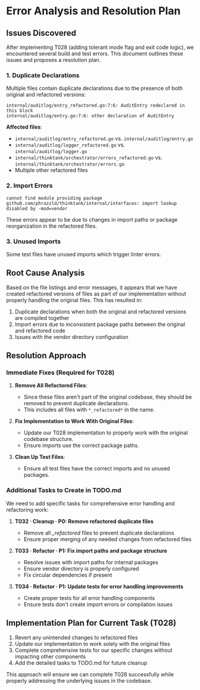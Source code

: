 # Error Analysis and Resolution Plan

## Issues Discovered

After implementing T028 (adding tolerant mode flag and exit code logic), we encountered several build and test errors. This document outlines these issues and proposes a resolution plan.

### 1. Duplicate Declarations

Multiple files contain duplicate declarations due to the presence of both original and refactored versions:

```
internal/auditlog/entry_refactored.go:7:6: AuditEntry redeclared in this block
internal/auditlog/entry.go:7:6: other declaration of AuditEntry
```

**Affected files**:
- `internal/auditlog/entry_refactored.go` vs. `internal/auditlog/entry.go`
- `internal/auditlog/logger_refactored.go` vs. `internal/auditlog/logger.go`
- `internal/thinktank/orchestrator/errors_refactored.go` vs. `internal/thinktank/orchestrator/errors.go`
- Multiple other refactored files

### 2. Import Errors

```
cannot find module providing package github.com/phrazzld/thinktank/internal/interfaces: import lookup disabled by -mod=vendor
```

These errors appear to be due to changes in import paths or package reorganization in the refactored files.

### 3. Unused Imports

Some test files have unused imports which trigger linter errors.

## Root Cause Analysis

Based on the file listings and error messages, it appears that we have created refactored versions of files as part of our implementation without properly handling the original files. This has resulted in:

1. Duplicate declarations when both the original and refactored versions are compiled together
2. Import errors due to inconsistent package paths between the original and refactored code
3. Issues with the vendor directory configuration

## Resolution Approach

### Immediate Fixes (Required for T028)

1. **Remove All Refactored Files**:
   - Since these files aren't part of the original codebase, they should be removed to prevent duplicate declarations.
   - This includes all files with `*_refactored*` in the name.

2. **Fix Implementation to Work With Original Files**:
   - Update our T028 implementation to properly work with the original codebase structure.
   - Ensure imports use the correct package paths.

3. **Clean Up Test Files**:
   - Ensure all test files have the correct imports and no unused packages.

### Additional Tasks to Create in TODO.md

We need to add specific tasks for comprehensive error handling and refactoring work:

1. **T032 · Cleanup · P0: Remove refactored duplicate files**
   - Remove all *_refactored* files to prevent duplicate declarations
   - Ensure proper merging of any needed changes from refactored files

2. **T033 · Refactor · P1: Fix import paths and package structure**
   - Resolve issues with import paths for internal packages
   - Ensure vendor directory is properly configured
   - Fix circular dependencies if present

3. **T034 · Refactor · P1: Update tests for error handling improvements**
   - Create proper tests for all error handling components
   - Ensure tests don't create import errors or compilation issues

## Implementation Plan for Current Task (T028)

1. Revert any unintended changes to refactored files
2. Update our implementation to work solely with the original files
3. Complete comprehensive tests for our specific changes without impacting other components
4. Add the detailed tasks to TODO.md for future cleanup

This approach will ensure we can complete T028 successfully while properly addressing the underlying issues in the codebase.
